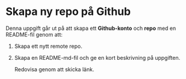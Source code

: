 # Skapa ny repo på Github
Denna uppgift går ut på att skapa ett **Github-konto** och **repo** med en README-fil genom att: 

1. Skapa ett nytt remote repo. 
2. Skapa en README-md-fil och ge en kort beskrivning på uppgiften. 

   Redovisa genom att skicka länk.